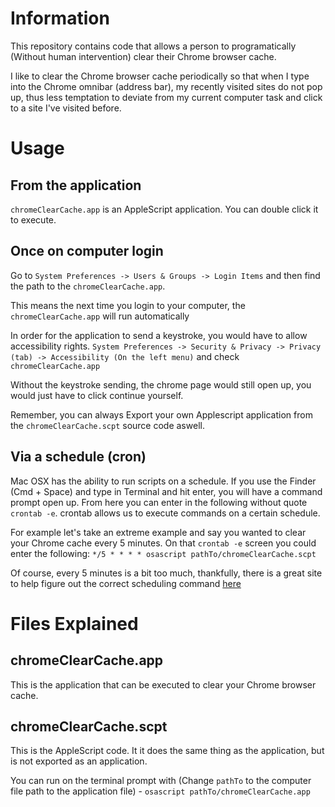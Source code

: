 # Information

This repository contains code that allows a person to programatically (Without human intervention) clear their Chrome browser cache.

I like to clear the Chrome browser cache periodically so that when I type into the Chrome omnibar (address bar), my recently visited sites do not pop up, thus less temptation to deviate from my current computer task and click to a site I've visited before.

# Usage

## From the application

`chromeClearCache.app` is an AppleScript application. You can double click it to execute.

## Once on computer login

Go to `System Preferences -> Users & Groups -> Login Items` and then find the path to the `chromeClearCache.app`. 

This means the next time you login to your computer, the `chromeClearCache.app` will run automatically

In order for the application to send a keystroke, you would have to allow accessibility rights.
`System Preferences -> Security & Privacy -> Privacy (tab) -> Accessibility (On the left menu)` and check `chromeClearCache.app`

Without the keystroke sending, the chrome page would still open up, you would just have to click continue yourself.

Remember, you can always Export your own Applescript application from the `chromeClearCache.scpt` source code aswell.

## Via a schedule (cron)

Mac OSX has the ability to run scripts on a schedule. If you use the Finder (Cmd + Space) and type in Terminal and hit enter, you will have a command prompt open up. From here you can enter in the following without quote `crontab -e`. crontab allows us to execute commands on a certain schedule. 

For example let's take an extreme example and say you wanted to clear your Chrome cache every 5 minutes. On that `crontab -e` screen you could enter the following:
`*/5 * * * * osascript pathTo/chromeClearCache.scpt`

Of course, every 5 minutes is a bit too much, thankfully, there is a great site to help figure out the correct scheduling command [here](https://crontab.guru/)

# Files Explained

## chromeClearCache.app

This is the application that can be executed to clear your Chrome browser cache.

## chromeClearCache.scpt

This is the AppleScript code. It it does the same thing as the application, but is not exported as an application.

You can run on the terminal prompt with (Change `pathTo` to the computer file path to the application file) - `osascript pathTo/chromeClearCache.app`